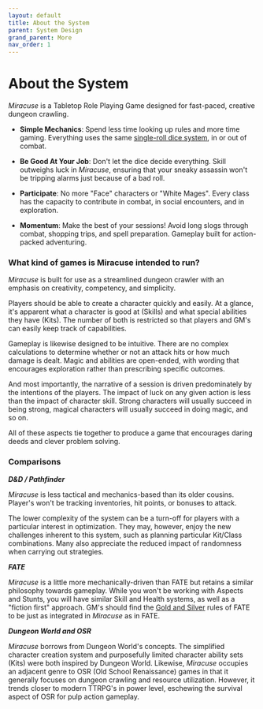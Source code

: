 ```yaml
---
layout: default
title: About the System
parent: System Design
grand_parent: More
nav_order: 1
---
```


# About the System

_Miracuse_ is a Tabletop Role Playing Game designed for fast-paced, creative dungeon crawling. 

* **Simple Mechanics**: Spend less time looking up rules and more time gaming. Everything uses the same [single-roll dice system](statistics.md), in or out of combat.

* **Be Good At Your Job**: Don't let the dice decide everything. Skill outweighs luck in _Miracuse_, ensuring that your sneaky assassin won't be tripping alarms just because of a bad roll.

* **Participate**: No more "Face" characters or "White Mages". Every class has the capacity to contribute in combat, in social encounters, and in exploration.

* **Momentum**: Make the best of your sessions! Avoid long slogs through combat, shopping trips, and spell preparation. Gameplay built for action-packed adventuring.

### What kind of games is Miracuse intended to run?

_Miracuse_ is built for use as a streamlined dungeon crawler with an emphasis on creativity, competency, and simplicity.

Players should be able to create a character quickly and easily. At a glance, it's apparent what a character is good at (Skills) and what special abilities they have (Kits). The number of both is restricted so that players and GM's can easily keep track of capabilities.

Gameplay is likewise designed to be intuitive. There are no complex calculations to determine whether or not an attack hits or how much damage is dealt. Magic and abilities are open-ended, with wording that encourages exploration rather than prescribing specific outcomes. 

And most importantly, the narrative of a session is driven predominately by the intentions of the players. The impact of luck on any given action is less than the impact of character skill. Strong characters will usually succeed in being strong, magical characters will usually succeed in doing magic, and so on.

All of these aspects tie together to produce a game that encourages daring deeds and clever problem solving.

### Comparisons

***D&D / Pathfinder***

_Miracuse_ is less tactical and mechanics-based than its older cousins. Player's won't be tracking inventories, hit points, or bonuses to attack.

The lower complexity of the system can be a turn-off for players with a particular interest in optimization. They may, however, enjoy the new challenges inherent to this system, such as planning particular Kit/Class combinations. Many also appreciate the reduced impact of randomness when carrying out strategies. 

***FATE***

_Miracuse_ is a little more mechanically-driven than FATE but retains a similar philosophy towards gameplay. While you won't be working with Aspects and Stunts, you will have similar Skill and Health systems, as well as a "fiction first" approach. GM's should find the [Gold and Silver](https://fate-srd.com/fate-core/what-do-during-play#the-golden-rule) rules of FATE to be just as integrated in _Miracuse_ as in FATE.

***Dungeon World and OSR***

_Miracuse_ borrows from Dungeon World's concepts. The simplified character creation system and purposefully limited character ability sets (Kits) were both inspired by Dungeon World. Likewise, _Miracuse_ occupies an adjacent genre to OSR (Old School Renaissance) games in that it generally focuses on dungeon crawling and resource utilization. However, it trends closer to modern TTRPG's in power level, eschewing the survival aspect of OSR for pulp action gameplay.
